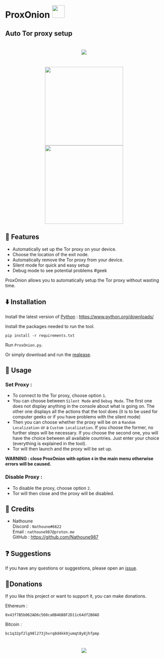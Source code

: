 # ProxOnion <img src="https://i.imgur.com/UQmceDZ.png" width="40">
## Auto Tor proxy setup


<h1 align="center">
<a href="https://github.com/Nathoune987/ProxOnion"><img src="https://i.imgur.com/q5ivzPH.png"></a>
</h1>

<h1 align="center">
<a href="https://github.com/Nathoune987/ProxOnion/archive/refs/heads/main.zip"><img src="https://i.imgur.com/hD4hD2c.png" width="250"></a>
<a href="https://github.com/Nathoune987/ProxOnion/releases/tag/ProxOnion_v1.0"><img src="https://i.imgur.com/c6i4Era.png" width="250"></a>
</h1>

## 🚀 Features

- Automatically set up the Tor proxy on your device.
- Choose the location of the exit node.
- Automatically remove the Tor proxy from your device.
- Silent mode for quick and easy setup
- Debug mode to see potential problems #geek

ProxOnion allows you to automatically setup the Tor proxy without wasting time.

## ⬇️ Installation

Install the latest version of [Python](https://www.python.org/downloads/) : https://www.python.org/downloads/

Install the packages needed to run the tool.

```
pip install -r requirements.txt
```

Run `ProxOnion.py`.

Or simply download and run the [realease](https://github.com/Nathoune987/ProxOnion/releases/tag/ProxOnion_v1.0).

## 🧪 Usage

### Set Proxy :

- To connect to the Tor proxy, choose option `1`.  
- You can choose between `Silent Mode` and `Debug Mode`. The first one does not display anything in the console about what is going on. The other one displays all the actions that the tool does (it is to be used for computer geeks or if you have problems with the silent mode)
- Then you can choose whether the proxy will be on a `Random Localization` or a `Custom Localization`. If you choose the former, no further steps will be necessary. If you choose the second one, you will have the choice between all available countries. Just enter your choice (everything is explained in the tool).
- Tor will then launch and the proxy will be set up.

 **WARNING : close ProxOnion with option `4` in the main menu otherwise errors will be caused.**

### Disable Proxy :

- To disable the proxy, choose option `2`.
- Tor will then close and the proxy will be disabled.


## 🔧 Credits

- Nathoune<br>
    Discord : `Nathoune#6622`<br>
    Email : `nathoune987@proton.me`<br>
    GitHub : https://github.com/Nathoune987


## ❓ Suggestions

If you have any questions or suggestions, please open an [issue](https://github.com/Nathoune987/ProxOnion/issues). 


## 💸Donations

If you like this project or want to support it, you can make donations.

Ethereum : 
```
0x43f7B5b062AD6c560ca0B46B8F2D11c64df2B0AD
```
Bitcoin :
```
bc1q32pf2lg98l273jhvrq8d4kk9jumqt8y8jhfpmp
```

<h1 align="center">
<a href="https://github.com/Nathoune987/ProxOnion"><img src="https://i.imgur.com/scktAzP.png"></a>
</h1>
